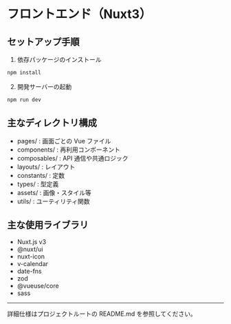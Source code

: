 # フロントエンド（Nuxt3）

## セットアップ手順

1. 依存パッケージのインストール

```bash
npm install
```

2. 開発サーバーの起動

```bash
npm run dev
```

## 主なディレクトリ構成

- pages/ : 画面ごとの Vue ファイル
- components/ : 再利用コンポーネント
- composables/ : API 通信や共通ロジック
- layouts/ : レイアウト
- constants/ : 定数
- types/ : 型定義
- assets/ : 画像・スタイル等
- utils/ : ユーティリティ関数

## 主な使用ライブラリ

- Nuxt.js v3
- @nuxt/ui
- nuxt-icon
- v-calendar
- date-fns
- zod
- @vueuse/core
- sass

---

詳細仕様はプロジェクトルートの README.md を参照してください。
